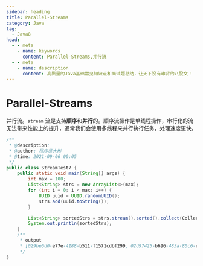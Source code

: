 ```yaml
---
sidebar: heading
title: Parallel-Streams
category: Java
tag:
  - Java8
head:
  - - meta
    - name: keywords
      content: Parallel-Streams,并行流
  - - meta
    - name: description
      content: 高质量的Java基础常见知识点和面试题总结，让天下没有难背的八股文！
---
```


# Parallel-Streams

并行流。`stream` 流是支持**顺序**和**并行**的。顺序流操作是单线程操作，串行化的流无法带来性能上的提升，通常我们会使用多线程来并行执行任务，处理速度更快。

```java
/**
 * @description:
 * @author: 程序员大彬
 * @time: 2021-09-06 00:05
 */
public class StreamTest7 {
    public static void main(String[] args) {
        int max = 100;
        List<String> strs = new ArrayList<>(max);
        for (int i = 0; i < max; i++) {
            UUID uuid = UUID.randomUUID();
            strs.add(uuid.toString());
        }

        List<String> sortedStrs = strs.stream().sorted().collect(Collectors.toList());
        System.out.println(sortedStrs);
    }
    /**
     * output
     * [029be6d0-e77e-4188-b511-f1571cdbf299, 02d97425-b696-483a-80c6-e2ef51c05d83, 0632f1e9-e749-4bce-8bac-1cf6c9e93afa, ...]
     */
}
```



